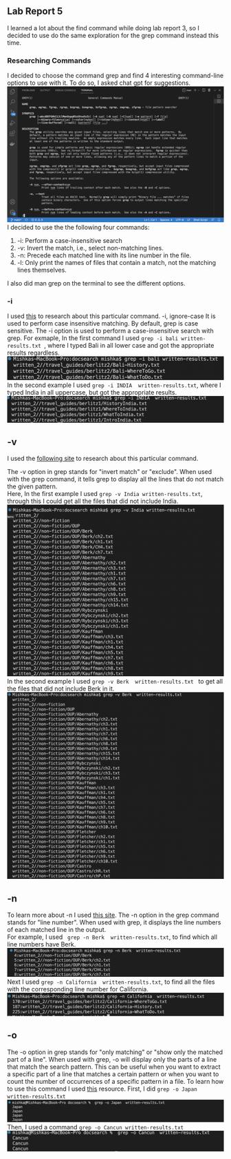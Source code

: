 ## Lab Report 5

I learned a lot about the find command while doing lab report 3, so I decided to use do the same exploration for the grep command instead this time.

### Researching Commands 

I decided to choose the command grep and find 4 interesting command-line options to use with it. To do so, I asked chat gpt for suggestions. <br>
![Image](2.png)
I decided to use the the following four commands: <br>
1. -i: Perform a case-insensitive search <br> 
2. -v: Invert the match, i.e., select non-matching lines. <br>
3. -n: Precede each matched line with its line number in the file. <br>
4. -l: Only print the names of files that contain a match, not the matching lines themselves. <br>

I also did man grep on the terminal to see the different options.


### -i

I used [this](https://www.ionos.com/digitalguide/server/configuration/linux-grep-command/#:~:text=The%20basic%20syntax%20of%20grep,in%20a%20file%20named%20%E2%80%9Cexample.) to research about this particular command.
-i, ignore-case
It is used to perform case insensitive matching. By default, grep is case sensitive. The -i option is used to perform a case-insensitive search with grep.
For exmaple, In the first command I used ``` grep -i bali written-results.txt  ```, where I typed Bali in all lower case and got the appropriate results regardless.
![Image](3.png) <br> 
In the second example I used ```grep -i INDIA  written-results.txt```, where I typed India in all uppercase, but got the appropriate results.
![Image](4.png)<br> 

## -v
I used the [following site](https://www.warp.dev/terminus/make-grep-case-insensitive#:~:text=To%20recap%2C%20the%20grep%20command,or%20%E2%80%94ignore%2Dcase%20flag.) to research about this particular command.

The -v option in grep stands for "invert match" or "exclude". When used with the grep command, it tells grep to display all the lines that do not match the given pattern.<br> 
Here, In the first example I used ```grep -v India written-results.txt```, through this I could get all the files that did not include India.
![Image](5.png) <br> 
In the second example I used ```grep -v Berk  written-results.txt ``` to get all the files that did not include Berk in it.
![Image](6.png) <br> 


## -n
To learn more about -n I used [this site](https://www.ionos.com/digitalguide/server/configuration/linux-grep-command/#:~:text=A%20simple%20use%20case%20for,%3A%20grep%20%E2%80%9Ctest%E2%80%9D%20example).
The -n option in the grep command stands for "line number". When used with grep, it displays the line numbers of each matched line in the output.
 <br> 
For example, I used ``` grep -n Berk  written-results.txt```, to find which all line numbers have Berk.
![Image](7.png) <br> 
Next I used ```grep -n California  written-results.txt```, to find all the files with the corresponding line number for California. 
![Image](8.png) <br> 

## -o
The -o option in grep stands for "only matching" or "show only the matched part of a line".
When used with grep, -o will display only the parts of a line that match the search pattern. This can be useful when you want to extract a specific part of a line that matches a certain pattern or when you want to count the number of occurrences of a specific pattern in a file.
To learn how to use this command I used [this](https://www.ibm.com/docs/da/aix/7.1?topic=files-finding-text-strings-within-grep-command) resource.
First, I did ```grep -o Japan  written-results.txt ```
![Image](9.png) <br> 
Then, I used a command ```grep -o Cancun written-results.txt``` 
![Image](10.png) <br> 





